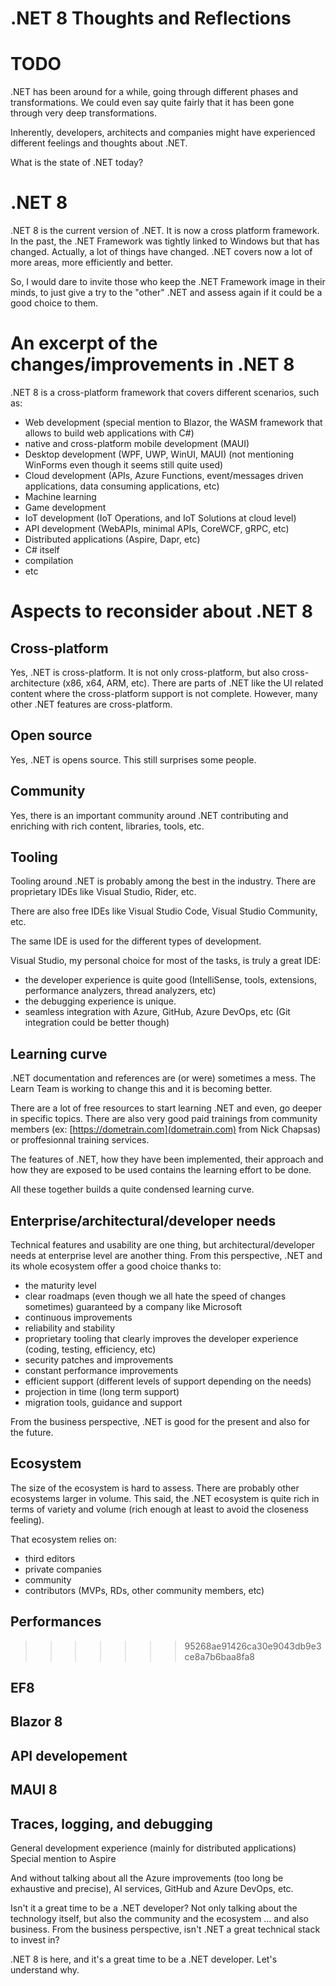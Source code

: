 # .NET 8 Thoughts and Reflections
# TODO

.NET has been around for a while, going through different phases and transformations.
We could even say quite fairly that it has been gone through very deep transformations.

Inherently, developers, architects and companies might have experienced different feelings and thoughts about .NET.

What is the state of .NET today?

# .NET 8

.NET 8 is the current version of .NET.
It is now a cross platform framework. In the past, the .NET Framework was tightly linked to Windows but that has changed.
Actually, a lot of things have changed. .NET covers now a lot of more areas, more efficiently and better.

So, I would dare to invite those who keep the .NET Framework image in their minds, to just give a try to the "other" .NET and assess again if it could be a good choice to them.


# An excerpt of the changes/improvements in .NET 8

.NET 8 is a cross-platform framework that covers different scenarios, such as:
 - Web development (special mention to Blazor, the WASM framework that allows to build web applications with C#)
 - native and cross-platform mobile development (MAUI)
 - Desktop development (WPF, UWP, WinUI, MAUI) (not mentioning WinForms even though it seems still quite used)
 - Cloud development (APIs, Azure Functions, event/messages driven applications, data consuming applications, etc)
 - Machine learning
 - Game development
 - IoT development (IoT Operations, and IoT Solutions at cloud level)
 - API development (WebAPIs, minimal APIs, CoreWCF, gRPC, etc)
 - Distributed applications (Aspire, Dapr, etc)
 - C# itself
 - compilation
 - etc


# Aspects to reconsider about .NET 8

## Cross-platform

Yes, .NET is cross-platform. It is not only cross-platform, but also cross-architecture (x86, x64, ARM, etc).
There are parts of .NET like the UI related content where the cross-platform support is not complete. However, many other .NET features are cross-platform.

## Open source

Yes, .NET is opens source. This still surprises some people.

## Community

Yes, there is an important community around .NET contributing and enriching with rich content, libraries, tools, etc.

## Tooling

Tooling around .NET is probably among the best in the industry.
There are proprietary IDEs like Visual Studio, Rider, etc.

There are also free IDEs like Visual Studio Code, Visual Studio Community, etc.

The same IDE is used for the different types of development.

Visual Studio, my personal choice for most of the tasks, is truly a great IDE:
 - the developer experience is quite good (IntelliSense, tools, extensions, performance analyzers, thread analyzers, etc)
 - the debugging experience is unique.
 - seamless integration with Azure, GitHub, Azure DevOps, etc (Git integration could be better though)
 

## Learning curve

.NET documentation and references are (or were) sometimes a mess.
The Learn Team is working to change this and it is becoming better.

There are a lot of free resources to start learning .NET and even, go deeper in specific topics.
There are also very good paid trainings from community members (ex: [https://dometrain.com](dometrain.com) from Nick Chapsas) or proffesionnal training services.

The features of .NET, how they have been implemented, their approach and how they are exposed to be used contains the learning effort to be done.

All these together builds a quite condensed learning curve.


## Enterprise/architectural/developer needs

Technical features and usability are one thing, but architectural/developer needs at enterprise level are another thing.
From this perspective, .NET and its whole ecosystem offer a good choice thanks to:
 - the maturity level
 - clear roadmaps (even though we all hate the speed of changes sometimes) guaranteed by a company like Microsoft
 - continuous improvements
 - reliability and stability
 - proprietary tooling that clearly improves the developer experience (coding, testing, efficiency, etc)
 - security patches and improvements
 - constant performance improvements
 - efficient support (different levels of support depending on the needs)
 - projection in time (long term support)
 - migration tools, guidance and support
 
 From the business perspective, .NET is good for the present and also for the future.


## Ecosystem

The size of the ecosystem is hard to assess. There are probably other ecosystems larger in volume.
This said, the .NET ecosystem is quite rich in terms of variety and volume (rich enough at least to avoid the closeness feeling).

That ecosystem relies on:
 - third editors
 - private companies
 - community
 - contributors (MVPs, RDs, other community members, etc)


## Performances
>>>>>>> 95268ae91426ca30e9043db9e3ce8a7b6baa8fa8



## EF8



## Blazor 8



## API developement



## MAUI 8



## Traces, logging, and debugging

General development experience (mainly for distributed applications)
Special mention to Aspire

And without talking about all the Azure improvements (too long be exhaustive and precise), AI services, GitHub and Azure DevOps, etc.

Isn't it a great time to be a .NET developer?
Not only talking about the technology itself, but also the community and the ecosystem ... and also business.
From the business perspective, isn't .NET a great technical stack to invest in?


.NET 8 is here, and it's a great time to be a .NET developer.
Let's understand why.
